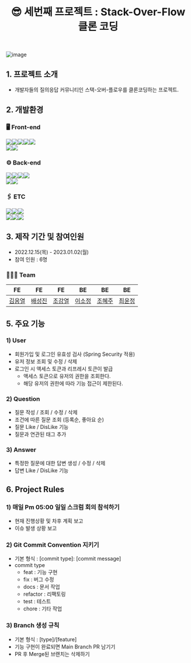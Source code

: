 # <center> 😎 세번째 프로젝트 : Stack-Over-Flow 클론 코딩 </center>
<br>

![image](https://user-images.githubusercontent.com/110760593/210284271-2bfc0374-ffdb-41b7-8eaa-c19fb55009b8.png)

## 1. 프로젝트 소개
- 개발자들의 질의응답 커뮤니티인 스택-오버-플로우를 클론코딩하는 프로젝트.

## 2. 개발환경

### 🖥️ Front-end
<img src="https://img.shields.io/badge/Javascript-F7DF1E?style=for-the-badge&logo=JavaScript&logoColor=black"><img src="https://img.shields.io/badge/react-61DAFB?style=for-the-badge&logo=react&logoColor=black"><img src="https://img.shields.io/badge/React Router-CA4245?style=for-the-badge&logo=React Router&logoColor=white"><img src="https://img.shields.io/badge/Redex-764ABC?style=for-the-badge&logo=Redux&logoColor=white"><img src="https://img.shields.io/badge/Axios-181717?style=for-the-badge&logo=Axios&logoColor=white"><br>
<img src="https://img.shields.io/badge/html5-E34F26?style=for-the-badge&logo=html5&logoColor=white"><img src="https://img.shields.io/badge/css-1572B6?style=for-the-badge&logo=css3&logoColor=white">

### ⚙️ Back-end
<img src="https://img.shields.io/badge/java-007396?style=for-the-badge&logo=java&logoColor=white"><img src="https://img.shields.io/badge/spring boot-6DB33F?style=for-the-badge&logo=spring boot&logoColor=white"><img src="https://img.shields.io/badge/spring security-6DB33F?style=for-the-badge&logo=spring security&logoColor=white"><img src="https://img.shields.io/badge/SPRING DATA JPA-6DB33F?style=for-the-badge&logo=spring&logoColor=white"><br/>
<img src="https://img.shields.io/badge/mysql-4479A1?style=for-the-badge&logo=mysql&logoColor=white"><img src="https://img.shields.io/badge/H2-0000bb?style=for-the-badge&logoColor=black">

### 🖇️ ETC
<img src="https://img.shields.io/badge/git-F05032?style=for-the-badge&logo=git&logoColor=white"><img src="https://img.shields.io/badge/github-181717?style=for-the-badge&logo=github&logoColor=white"><img src="https://img.shields.io/badge/github Actions-F05032?style=for-the-badge&logo=github&logoColor=white"><br/>
<img src="https://img.shields.io/badge/amazon ec2-FF9900?style=for-the-badge&logo=amazon ec2&logoColor=white"><img src="https://img.shields.io/badge/amazon s3-569A31?style=for-the-badge&logo=amazon s3&logoColor=white"><img src="https://img.shields.io/badge/amazon rds-527FFF?style=for-the-badge&logo=amazon rds&logoColor=white">

## 3. 제작 기간 및 참여인원
- 2022.12.15(목) - 2023.01.02(월)
- 참여 인원 : 6명

### 👩‍👧‍👦 Team
|FE|FE|FE|BE|BE|BE|
|:---:|:---:|:---:|:---:|:---:|:---:|
|[김응열](https://github.com/Valentin1495)|[배성진](https://github.com/Menat91)|[조강열](https://github.com/CHOGANGYEOL)|[이소정](https://github.com/sojeongLee0125 )|[조혜주](https://github.com/hyejuc)|[최윤정](https://github.com/yulmuu)|
 
## 5. 주요 기능

### 1) User
- 회원가입 및 로그인 유효성 검사 (Spring Security 적용) 
- 유저 정보 조회 및 수정 / 삭제
- 로그인 시 액세스 토큰과 리프레시 토큰이 발급
  - 액세스 토큰으로 유저의 권한을 조회한다.
  - 해당 유저의 권한에 따라 기능 접근이 제한된다.
 
### 2) Question
- 질문 작성 / 조회 / 수정 / 삭제
- 조건에 따른 질문 조회 (등록순, 좋아요 순)
- 질문 Like / DisLike 기능
- 질문과 연관된 태그 추가

### 3) Answer
- 특정한 질문에 대한 답변 생성 / 수정 / 삭제
- 답변 Like / DisLike 기능

## 6. Project Rules

### 1) 매일 Pm 05:00 일일 스크럼 회의 참석하기
- 현재 진행상황 및 차후 계획 보고
- 이슈 발생 상황 보고 

### 2) Git Commit Convention 지키기
- 기본 형식 : [commit type]: [commit message]
- commit type
  - feat : 기능 구현
  - fix : 버그 수정
  - docs : 문서 작업
  - refactor : 리팩토링
  - test : 테스트
  - chore : 기타 작업

### 3) Branch 생성 규칙
- 기본 형식 : [type]/[feature]
- 기능 구현이 완료되면 Main Branch PR 남기기
- PR 후 Merge된 브랜치는 삭제하기
